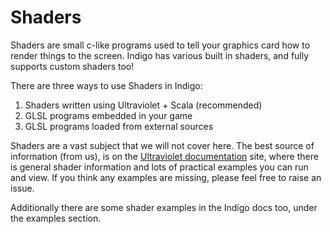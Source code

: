 # Shaders

Shaders are small c-like programs used to tell your graphics card how to render things to the screen. Indigo has various built in shaders, and fully supports custom shaders too!

There are three ways to use Shaders in Indigo:

1. Shaders written using Ultraviolet + Scala (recommended)
2. GLSL programs embedded in your game
3. GLSL programs loaded from external sources

Shaders are a vast subject that we will not cover here. The best source of information (from us), is on the [Ultraviolet documentation](https://ultraviolet.indigoengine.io/) site, where there is general shader information and lots of practical examples you can run and view. If you think any examples are missing, please feel free to raise an issue.

Additionally there are some shader examples in the Indigo docs too, under the examples section.
